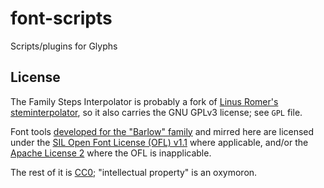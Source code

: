 # font-scripts
Scripts/plugins for Glyphs

## License

The Family Steps Interpolator is probably a fork of [Linus Romer's steminterpolator]( https://github.com/linusromer/steminterpolation), so it also carries the GNU GPLv3 license; see `GPL` file.

Font tools [developed for the "Barlow" family](https://github.com/jpt/barlow/tree/master/tools) and mirred here are licensed under the [SIL Open Font License (OFL) v1.1](https://scripts.sil.org/cms/scripts/page.php?item_id=OFL_web) where applicable, and/or the [Apache License 2](http://www.apache.org/licenses/LICENSE-2.0) where the OFL is inapplicable. 

The rest of it is [CC0](https://creativecommons.org/share-your-work/public-domain/cc0/); "intellectual property" is an oxymoron. 
